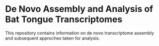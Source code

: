 # De Novo Assembly and Analysis of Bat Tongue Transcriptomes 

This repository contains information on de novo transcriptome assembly and subsequent approches taken for analysis. 
